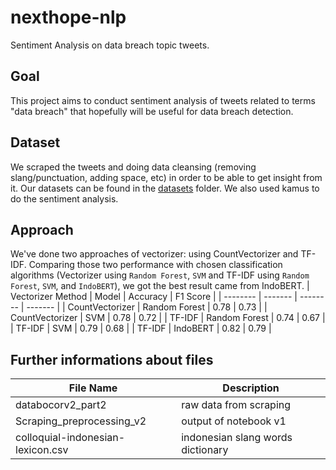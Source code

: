 # nexthope-nlp
Sentiment Analysis on data breach topic tweets.

## Goal
This project aims to conduct sentiment analysis of tweets related to terms "data breach" that hopefully will be useful for data breach detection.

## Dataset
We scraped the tweets and doing data cleansing (removing slang/punctuation, adding space, etc) in order to be able to get insight from it. Our datasets can be found in the [datasets](https://github.com/lilypon246/nexthope-nlp/tree/main/datasets) folder. We also used kamus to do the sentiment analysis.

## Approach
We've done two approaches of vectorizer: using CountVectorizer and TF-IDF. Comparing those two performance with chosen classification algorithms (Vectorizer using `Random Forest`, `SVM` and TF-IDF using `Random Forest`, `SVM`, and `IndoBERT`), we got the best result came from IndoBERT. 
| Vectorizer Method | Model | Accuracy | F1 Score |
| -------- | -------  | -------- | -------  |
| CountVectorizer | Random Forest | 0.78 | 0.73 |
| CountVectorizer | SVM | 0.78 | 0.72 |
| TF-IDF | Random Forest | 0.74 | 0.67 |
| TF-IDF | SVM | 0.79 | 0.68 |
| TF-IDF | IndoBERT | 0.82 | 0.79 | 


## Further informations about files

| File Name | Description|
| -------- | -------  |
| databocorv2_part2 | raw data from scraping |
| Scraping_preprocessing_v2 | output of notebook v1 |
| colloquial-indonesian-lexicon.csv | indonesian slang words dictionary |
